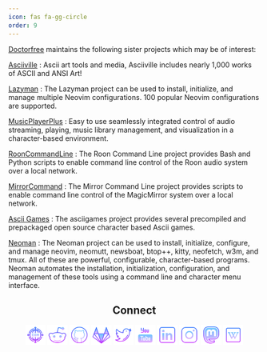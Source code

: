 ```yaml
---
icon: fas fa-gg-circle
order: 9
---
```


[Doctorfree](https://github.com/doctorfree) maintains the following sister projects
which may be of interest:

[Asciiville](https://asciiville.dev)
: Ascii art tools and media, Asciiville includes nearly 1,000 works of ASCII and ANSI Art!

[Lazyman](https://lazyman.dev)
: The Lazyman project can be used to install, initialize, and manage multiple Neovim configurations. 100 popular Neovim configurations are supported.

[MusicPlayerPlus](https://musicplayerplus.dev)
: Easy to use seamlessly integrated control of audio streaming, playing, music library management, and visualization in a character-based environment.

[RoonCommandLine](https://rooncommand.dev)
: The Roon Command Line project provides Bash and Python scripts to enable command line control of the Roon audio system over a local network.

[MirrorCommand](https://mirrorcommand.dev)
: The Mirror Command Line project provides scripts to enable command line control of the MagicMirror system over a local network.

[Ascii Games](https://asciigames.neoman.dev)
: The asciigames project provides several precompiled and prepackaged open source character based Ascii games.

[Neoman](https://neoman.dev)
: The Neoman project can be used to install, initialize, configure, and manage neovim, neomutt, newsboat, btop++, kitty, neofetch, w3m, and tmux. All of these are powerful, configurable, character-based programs. Neoman automates the installation, initialization, configuration, and management of these tools using a command line and character menu interface.

<div align="center">
  <h2 id="connect">Connect</h2>
  <p align="center">
    <a href="https://ronrecord.com" target="_blank" rel="noopener">
      <img align="center"
      style="width:40px;height:40px"
      alt="domain"
      src="https://raw.githubusercontent.com/doctorfree/doctorfree/master/icons/domain.png"
    /></a>
    <a href="https://www.reddit.com/user/No-Blackberry-3160" target="_blank" rel="noopener">
      <img align="center"
      style="width:40px;height:40px"
      alt="reddit"
      src="https://raw.githubusercontent.com/doctorfree/doctorfree/master/icons/reddit.png"
    /></a>
    <a href="https://github.com/doctorfree" target="_blank" rel="noopener">
      <img align="center"
      style="width:40px;height:40px"
      alt="github"
      src="https://raw.githubusercontent.com/doctorfree/doctorfree/master/icons/github.png"
    /></a>
    <a href="https://gitlab.com/doctorfree" target="_blank" rel="noopener">
      <img align="center"
      style="width:40px;height:40px"
      alt="gitlab"
      src="https://raw.githubusercontent.com/doctorfree/doctorfree/master/icons/gitlab.png"
    /></a>
    <a href="https://twitter.com/ronrecord" target="_blank" rel="noopener">
      <img align="center"
      style="width:40px;height:40px"
      alt="twitter"
      src="https://raw.githubusercontent.com/doctorfree/doctorfree/master/icons/twitter.png"
    /></a>
    <a href="https://youtube.com/c/doctorfree" target="_blank" rel="noopener">
      <img align="center"
      style="width:40px;height:40px"
      alt="youtube"
      src="https://raw.githubusercontent.com/doctorfree/doctorfree/master/icons/youtube.png"
    /></a>
    <a href="https://linkedin.com/in/ronrecord" target="_blank" rel="noopener">
      <img align="center"
      style="width:40px;height:40px"
      alt="linkedin"
      src="https://raw.githubusercontent.com/doctorfree/doctorfree/master/icons/linkedin.png"
    /></a>
    <a href="https://instagram.com/doctorfree" target="_blank" rel="noopener">
      <img align="center"
      style="width:40px;height:40px"
      alt="instagram"
      src="https://raw.githubusercontent.com/doctorfree/doctorfree/master/icons/instagram.png"
    /></a>
    <a href="https://noc.social/@doctorwhen" target="_blank" rel="noopener">
      <img align="center"
      style="width:40px;height:40px"
      alt="mastodon"
      src="https://raw.githubusercontent.com/doctorfree/doctorfree/master/icons/mastodon.png"
    /></a>
    <a href="https://en.wikipedia.org/wiki/User:Doctorfree" target="_blank" rel="noopener">
      <img align="center"
      style="width:40px;height:40px"
      alt="wikipedia"
      src="https://raw.githubusercontent.com/doctorfree/doctorfree/master/icons/wikipedia.png"
    /></a>
  </p>
</div>
